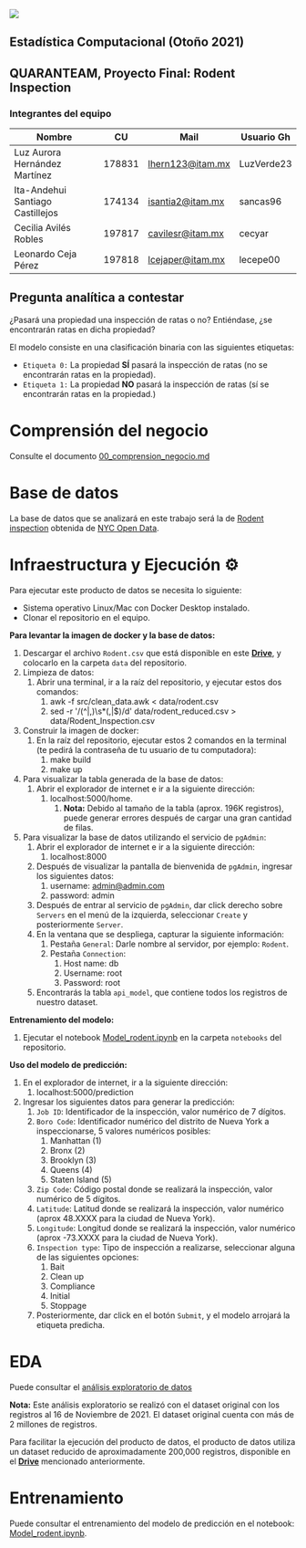 ![](https://lh3.googleusercontent.com/proxy/nJHMyK845YMo3gHd1CzaT-As-oV-WIxmBkvyF0d9x-OFcfwWgJHXWHODydp8VhCMAbqu1_DU6Gl5KL4g2juIW3wSGKmVdKs_rVfCDFaxK97h4Ot-dps)

## Estadística Computacional (Otoño 2021)
## QUARANTEAM, Proyecto Final: Rodent Inspection
	
### Integrantes del equipo

| Nombre                           |  CU    | Mail               | Usuario Gh |
|----------------------------------|--------|--------------------|------------|
| Luz Aurora Hernández Martínez    | 178831 | lhern123@itam.mx   | LuzVerde23 |
| Ita-Andehui Santiago Castillejos | 174134 | isantia2@itam.mx   | sancas96   |
| Cecilia Avilés Robles            | 197817 | cavilesr@itam.mx   | cecyar     |
| Leonardo Ceja Pérez              | 197818 | lcejaper@itam.mx   | lecepe00   |

## Pregunta analítica a contestar
¿Pasará una propiedad una inspección de ratas o no?  Entiéndase, ¿se encontrarán ratas en dicha propiedad?

El modelo consiste en una clasificación binaria con las siguientes etiquetas:

- `Etiqueta 0:`  La propiedad **SÍ** pasará la inspección de ratas (no se encontrarán ratas en la propiedad).
- `Etiqueta 1:`  La propiedad **NO** pasará la inspección de ratas (sí se encontrarán ratas en la propiedad.)

# Comprensión del negocio
Consulte el documento [00_comprension_negocio.md](https://github.com/cecyar/rodent_inspection/blob/main/00_comprension_negocio.md)

# Base de datos
La base de datos que se analizará en este trabajo será la de [Rodent inspection](https://data.cityofnewyork.us/Health/Rodent-Inspection/p937-wjvj) obtenida de [NYC Open Data](https://opendata.cityofnewyork.us/).

# Infraestructura y Ejecución ⚙

Para ejecutar este producto de datos se necesita lo siguiente:
- Sistema operativo Linux/Mac con Docker Desktop instalado.
- Clonar el repositorio en el equipo.

**Para levantar la imagen de docker y la base de datos:**
1. Descargar el archivo `Rodent.csv` que está disponible en este [**Drive**](https://drive.google.com/file/d/1JCXlYAfIUP7xOGPAxS-MUKE1sNXJMWKl/view?usp=sharing), y colocarlo en la carpeta `data` del repositorio.
2. Limpieza de datos: 
   1. Abrir una terminal, ir a la raíz del repositorio, y ejecutar estos dos comandos:
      1. awk -f src/clean_data.awk < data/rodent.csv
      2. sed -r '/(^|,)\s*(,|$)/d' data/rodent_reduced.csv > data/Rodent_Inspection.csv
3. Construir la imagen de docker:  
   1. En la raíz del repositorio, ejecutar estos 2 comandos en la terminal (te pedirá la contraseña de tu usuario de tu computadora):
      1. make build
      2. make up
4. Para visualizar la tabla generada de la base de datos:  
   1. Abrir el explorador de internet e ir a la siguiente dirección:
      1. localhost:5000/home.
         1. **Nota:**  Debido al tamaño de la tabla (aprox. 196K registros), puede generar errores después de cargar una gran cantidad de filas.  
5. Para visualizar la base de datos utilizando el servicio de `pgAdmin`:  
   1. Abrir el explorador de internet e ir a la siguiente dirección:
      1. localhost:8000
   2. Después de visualizar la pantalla de bienvenida de `pgAdmin`, ingresar los siguientes datos:
         1. username:  admin@admin.com
         2. password:  admin
   3. Después de entrar al servicio de `pgAdmin`, dar click derecho sobre `Servers` en el menú de la izquierda, seleccionar `Create` y posteriormente `Server`.
   4. En la ventana que se despliega, capturar la siguiente información:
      1. Pestaña `General`: Darle nombre al servidor, por ejemplo: `Rodent`.
      2. Pestaña `Connection`:  
         1. Host name:  db
         2. Username:  root
         3. Password:  root
   5. Encontrarás la tabla `api_model`, que contiene todos los registros de nuestro dataset.

**Entrenamiento del modelo:**
1. Ejecutar el notebook [Model_rodent.ipynb](https://github.com/cecyar/rodent_inspection/blob/main/notebooks/Model_rodent.ipynb) en la carpeta `notebooks` del repositorio.

**Uso del modelo de predicción:**
1. En el explorador de internet, ir a la siguiente dirección:
   1. localhost:5000/prediction
2. Ingresar los siguientes datos para generar la predicción:
   1. `Job ID`:  Identificador de la inspección, valor numérico de 7 dígitos.
   2. `Boro Code`:  Identificador numérico del distrito de Nueva York a inspeccionarse, 5 valores numéricos posibles:
      1. Manhattan (1)
      2. Bronx (2)
      3. Brooklyn (3)
      4. Queens (4)
      5. Staten Island (5)
   3. `Zip Code`:  Código postal donde se realizará la inspección, valor numérico de 5 dígitos.
   4. `Latitude`:  Latitud donde se realizará la inspección, valor numérico (aprox 48.XXXX para la ciudad de Nueva York).  
   5. `Longitude`:  Longitud donde se realizará la inspección, valor numérico (aprox -73.XXXX para la ciudad de Nueva York).
   6. `Inspection type`:  Tipo de inspección a realizarse, seleccionar alguna de las siguientes opciones:
      1. Bait
      2. Clean up
      3. Compliance
      4. Initial
      5. Stoppage
   7. Posteriormente, dar click en el botón `Submit`, y el modelo arrojará la etiqueta predicha.

# EDA
Puede consultar el [análisis exploratorio de datos](https://github.com/cecyar/rodent_inspection/tree/main/notebooks)

**Nota:**  Este análisis exploratorio se realizó con el dataset original con los registros al 16 de Noviembre de 2021.  El dataset original cuenta con más de 2 millones de registros.  

Para facilitar la ejecución del producto de datos, el producto de datos utiliza un dataset reducido de aproximadamente 200,000 registros, disponible en el [**Drive**](https://drive.google.com/file/d/1JCXlYAfIUP7xOGPAxS-MUKE1sNXJMWKl/view?usp=sharing) mencionado anteriormente.

# Entrenamiento
Puede consultar el entrenamiento del modelo de predicción en el notebook: [Model_rodent.ipynb](https://github.com/cecyar/rodent_inspection/blob/main/notebooks/Model_rodent.ipynb).

